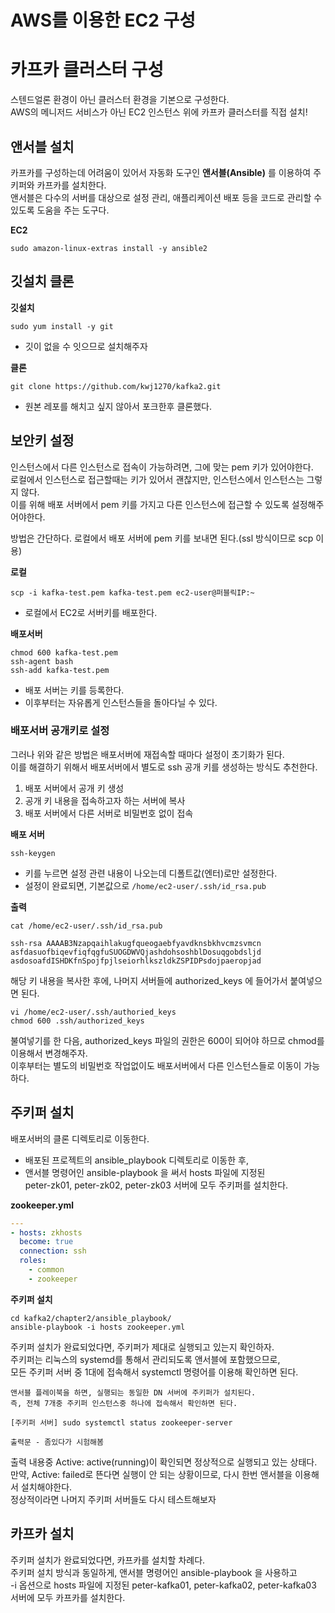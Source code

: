 # AWS를 이용한 EC2 구성 
# 카프카 클러스터 구성 

스텐드얼론 환경이 아닌 클러스터 환경을 기본으로 구성한다.    
AWS의 메니저드 서비스가 아닌 EC2 인스턴스 위에 카프카 클러스터를 직접 설치!    

## 앤서블 설치  

카프카를 구성하는데 어려움이 있어서 자동화 도구인 **앤서블(Ansible)** 를 이용하여 주키퍼와 카프카를 설치한다.     
앤서블은 다수의 서버를 대상으로 설정 관리, 애플리케이션 배포 등을 코드로 관리할 수 있도록 도움을 주는 도구다.   

**EC2**   
```console
sudo amazon-linux-extras install -y ansible2
```

## 깃설치 클론 

**깃설치**   
```console
sudo yum install -y git
```
* 깃이 없을 수 잇으므로 설치해주자 

**클론**
```console
git clone https://github.com/kwj1270/kafka2.git
```
* 원본 레포를 해치고 싶지 않아서 포크한후 클론했다.  

## 보안키 설정 
  
인스턴스에서 다른 인스턴스로 접속이 가능하려면, 그에 맞는 pem 키가 있어야한다.         
로컬에서 인스턴스로 접근할때는 키가 있어서 괜찮지만, 인스턴스에서 인스턴스는 그렇지 않다.        
이를 위해 배포 서버에서 pem 키를 가지고 다른 인스턴스에 접근할 수 있도록 설정해주어야한다.      
    
방법은 간단하다. 로컬에서 배포 서버에 pem 키를 보내면 된다.(ssl 방식이므로 scp 이용)     

**로컬**
```console
scp -i kafka-test.pem kafka-test.pem ec2-user@퍼블릭IP:~
```
* 로컬에서 EC2로 서버키를 배포한다.     
 
**배포서버**
```console
chmod 600 kafka-test.pem
ssh-agent bash
ssh-add kafka-test.pem
```
* 배포 서버는 키를 등록한다.       
* 이후부터는 자유롭게 인스턴스들을 돌아다닐 수 있다.    
  
### 배포서버 공개키로 설정   
  
그러나 위와 같은 방법은 배포서버에 재접속할 때마다 설정이 초기화가 된다.      
이를 해결하기 위해서 배포서버에서 별도로 ssh 공개 키를 생성하는 방식도 추천한다.    
  
1. 배포 서버에서 공개 키 생성  
2. 공개 키 내용을 접속하고자 하는 서버에 복사    
3. 배포 서버에서 다른 서버로 비밀번호 없이 접속  

**배포 서버**
```console
ssh-keygen
```  
* 키를 누르면 설정 관련 내용이 나오는데 디폴트값(엔터)로만 설정한다.       
* 설정이 완료되면, 기본값으로 `/home/ec2-user/.ssh/id_rsa.pub`        
     
**출력**   
```console
cat /home/ec2-user/.ssh/id_rsa.pub
```
```console
ssh-rsa AAAAB3Nzapqaihlakugfqueogaebfyavdknsbkhvcmzsvmcn 
asfdasuofbiqevfiqfqgfuSUOGDWVQjashdohsoshblDosuqgobdsljd  
asdosoafdISHDKfnSpojfpjlseiorhlkszldkZSPIDPsdojpaeropjad   
```
해당 키 내용을 복사한 후에, 나머지 서버들에 authorized_keys 에 들어가서 붙여넣으면 된다.         
    
```console     
vi /home/ec2-user/.ssh/authoried_keys          
chmod 600 .ssh/authorized_keys        
```

불여넣기를 한 다음, authorized_keys 파일의 권한은 600이 되어야 하므로 chmod를 이용해서 변경해주자.          
이후부터는 별도의 비밀번호 작업없이도 배포서버에서 다른 인스턴스들로 이동이 가능하다.        
 
## 주키퍼 설치       
            
배포서버의 클론 디렉토리로 이동한다.               
     
* 배포된 프로젝트의 ansible_playbook 디렉토리로 이동한 후,                  
* 앤서블 명령어인 ansible-playbook 을 써서 hosts 파일에 지정된            
  peter-zk01, peter-zk02, peter-zk03 서버에 모두 주키퍼를 설치한다.        


**zookeeper.yml**
```yml
---
- hosts: zkhosts
  become: true
  connection: ssh
  roles:
    - common
    - zookeeper
```
  
**주키퍼 설치**   
```console  
cd kafka2/chapter2/ansible_playbook/      
ansible-playbook -i hosts zookeeper.yml   
```  

주키퍼 설치가 완료되었다면, 주키퍼가 제대로 실행되고 있는지 확인하자.     
주키퍼는 리눅스의 systemd를 통해서 관리되도록 앤서블에 포함했으므로,     
모든 주키퍼 서버 중 1대에 접속해서 systemctl 명령어를 이용해 확인하면 된다.  
 
```   
앤서블 플레이북을 하면, 실행되는 동일한 DN 서버에 주키퍼가 설치된다.    
즉, 전체 7개중 주키퍼 인스턴스중 하나에 접속해서 확인하면 된다.    
```
 
```  
[주키퍼 서버] sudo systemctl status zookeeper-server      
```    
```  
출력문 - 좀있다가 시험해봄   
```  
 
출력 내용중 Active: active(running)이 확인되면 정상적으로 실행되고 있는 상태다.         
만약, Active: failed로 뜬다면 실행이 안 되는 상황이므로, 다시 한번 앤서블을 이용해서 설치해야한다.      
정상적이라면 나머지 주키퍼 서버들도 다시 테스트해보자      
    
## 카프카 설치 
  
주키퍼 설치가 완료되었다면, 카프카를 설치할 차례다.        
주키퍼 설치 방식과 동일하게, 앤서블 명령어인 ansible-playbook 을 사용하고     
-i 옵션으로 hosts 파일에 지정된 peter-kafka01, peter-kafka02, peter-kafka03 서버에 모두 카프카를 설치한다.  
















